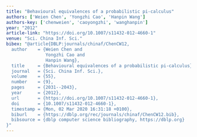 ```yaml
---
title: "Behavioural equivalences of a probabilistic pi-calculus"
authors: ['Weien Chen', 'Yongzhi Cao', 'Hanpin Wang']
authors-key: ['chenweien', 'caoyongzhi', 'wanghanpin']
year: "2012"
article-link: "https://doi.org/10.1007/s11432-012-4660-1"
venue: "Sci. China Inf. Sci."
bibex: "@article{DBLP:journals/chinaf/ChenCW12,
  author    = {Weien Chen and
               Yongzhi Cao and
               Hanpin Wang},
  title     = {Behavioural equivalences of a probabilistic pi-calculus},
  journal   = {Sci. China Inf. Sci.},
  volume    = {55},
  number    = {9},
  pages     = {2031--2043},
  year      = {2012},
  url       = {https://doi.org/10.1007/s11432-012-4660-1},
  doi       = {10.1007/s11432-012-4660-1},
  timestamp = {Mon, 02 Mar 2020 16:31:18 +0100},
  biburl    = {https://dblp.org/rec/journals/chinaf/ChenCW12.bib},
  bibsource = {dblp computer science bibliography, https://dblp.org}
}"
---
```

